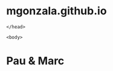 # mgonzala.github.io
<html lang="es">
    <link rel="stylesheet" type="text/css" href="style.css">
    <head>
		<meta charset="utf-8" />
		<title> template </title>
  
    </head>
  
    <body>
<h1>
    <span style="--start-color:#007CF0; --end-color:#00DFD8; --content: 'Pau';">
      Pau
    </span>
    <span style="--start-color:#7928CA; --end-color:#FF0080; --content: '&'; --animation:a2;">
      &
    </span>
    <span style="--start-color:#FF4D4D; animation-name:a3; --end-color:#F9CB28; --content: 'Marc'; --animation: a3">
      Marc
    </span>
  </h1>

  </body>
